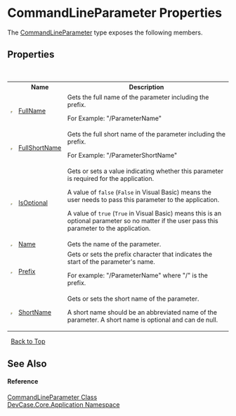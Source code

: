# CommandLineParameter Properties
 

The <a href="T_DevCase_Core_Application_CommandLineParameter">CommandLineParameter</a> type exposes the following members.


## Properties
&nbsp;<table><tr><th></th><th>Name</th><th>Description</th></tr><tr><td>![Public property](media/pubproperty.gif "Public property")</td><td><a href="P_DevCase_Core_Application_CommandLineParameter_FullName">FullName</a></td><td>
Gets the full name of the parameter including the prefix. 

 For Example: "/ParameterName"</td></tr><tr><td>![Public property](media/pubproperty.gif "Public property")</td><td><a href="P_DevCase_Core_Application_CommandLineParameter_FullShortName">FullShortName</a></td><td>
Gets the full short name of the parameter including the prefix. 

 For Example: "/ParameterShortName"</td></tr><tr><td>![Public property](media/pubproperty.gif "Public property")</td><td><a href="P_DevCase_Core_Application_CommandLineParameter_IsOptional">IsOptional</a></td><td>
Gets or sets a value indicating whether this parameter is required for the application. 

 A value of `false` (`False` in Visual Basic) means the user needs to pass this parameter to the application. 

 A value of `true` (`True` in Visual Basic) means this is an optional parameter so no matter if the user pass this parameter to the application.</td></tr><tr><td>![Public property](media/pubproperty.gif "Public property")</td><td><a href="P_DevCase_Core_Application_CommandLineParameter_Name">Name</a></td><td>
Gets the name of the parameter.</td></tr><tr><td>![Public property](media/pubproperty.gif "Public property")</td><td><a href="P_DevCase_Core_Application_CommandLineParameter_Prefix">Prefix</a></td><td>
Gets or sets the prefix character that indicates the start of the parameter's name. 

 For example: "/ParameterName" where "/" is the prefix.</td></tr><tr><td>![Public property](media/pubproperty.gif "Public property")</td><td><a href="P_DevCase_Core_Application_CommandLineParameter_ShortName">ShortName</a></td><td>
Gets or sets the short name of the parameter. 

 A short name should be an abbreviated name of the parameter. A short name is optional and can de null.</td></tr></table>&nbsp;
<a href="#commandlineparameter-properties">Back to Top</a>

## See Also


#### Reference
<a href="T_DevCase_Core_Application_CommandLineParameter">CommandLineParameter Class</a><br /><a href="N_DevCase_Core_Application">DevCase.Core.Application Namespace</a><br />